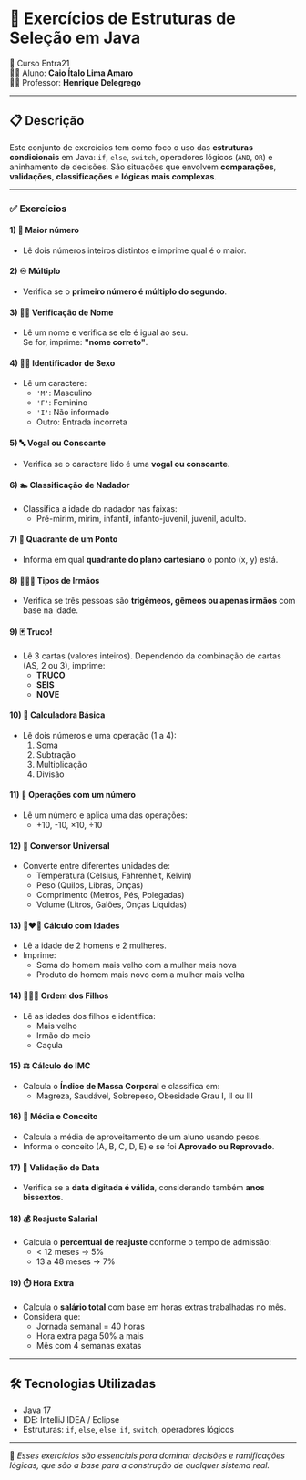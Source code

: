 # 🧠 Exercícios de Estruturas de Seleção em Java  
📅 Curso Entra21  
👨‍🎓 Aluno: **Caio Ítalo Lima Amaro**  
👨‍🏫 Professor: **Henrique Delegrego**

---

## 📋 Descrição

Este conjunto de exercícios tem como foco o uso das **estruturas condicionais** em Java: `if`, `else`, `switch`, operadores lógicos (`AND`, `OR`) e aninhamento de decisões. São situações que envolvem **comparações**, **validações**, **classificações** e **lógicas mais complexas**.

---

### ✅ Exercícios

#### 1) 🔢 Maior número
- Lê dois números inteiros distintos e imprime qual é o maior.

#### 2) ♾️ Múltiplo
- Verifica se o **primeiro número é múltiplo do segundo**.

#### 3) 🧑‍💻 Verificação de Nome
- Lê um nome e verifica se ele é igual ao seu.  
  Se for, imprime: **"nome correto"**.

#### 4) 🧍‍♂️ Identificador de Sexo
- Lê um caractere:
  - `'M'`: Masculino
  - `'F'`: Feminino
  - `'I'`: Não informado
  - Outro: Entrada incorreta

#### 5) 🔤 Vogal ou Consoante
- Verifica se o caractere lido é uma **vogal ou consoante**.

#### 6) 🏊 Classificação de Nadador
- Classifica a idade do nadador nas faixas:
  - Pré-mirim, mirim, infantil, infanto-juvenil, juvenil, adulto.

#### 7) 📍 Quadrante de um Ponto
- Informa em qual **quadrante do plano cartesiano** o ponto (x, y) está.

#### 8) 👨‍👩‍👦 Tipos de Irmãos
- Verifica se três pessoas são **trigêmeos, gêmeos ou apenas irmãos** com base na idade.

#### 9) 🃏 Truco!
- Lê 3 cartas (valores inteiros). Dependendo da combinação de cartas (AS, 2 ou 3), imprime:
  - **TRUCO**
  - **SEIS**
  - **NOVE**

#### 10) 🧮 Calculadora Básica
- Lê dois números e uma operação (1 a 4):
  1. Soma
  2. Subtração
  3. Multiplicação
  4. Divisão

#### 11) 🔄 Operações com um número
- Lê um número e aplica uma das operações:
  - +10, -10, ×10, ÷10

#### 12) 🔁 Conversor Universal
- Converte entre diferentes unidades de:
  - Temperatura (Celsius, Fahrenheit, Kelvin)
  - Peso (Quilos, Libras, Onças)
  - Comprimento (Metros, Pés, Polegadas)
  - Volume (Litros, Galões, Onças Líquidas)

#### 13) 👩‍❤️‍👨 Cálculo com Idades
- Lê a idade de 2 homens e 2 mulheres.
- Imprime:
  - Soma do homem mais velho com a mulher mais nova
  - Produto do homem mais novo com a mulher mais velha

#### 14) 👶👦👨 Ordem dos Filhos
- Lê as idades dos filhos e identifica:
  - Mais velho
  - Irmão do meio
  - Caçula

#### 15) ⚖️ Cálculo do IMC
- Calcula o **Índice de Massa Corporal** e classifica em:
  - Magreza, Saudável, Sobrepeso, Obesidade Grau I, II ou III

#### 16) 📝 Média e Conceito
- Calcula a média de aproveitamento de um aluno usando pesos.
- Informa o conceito (A, B, C, D, E) e se foi **Aprovado ou Reprovado**.

#### 17) 📆 Validação de Data
- Verifica se a **data digitada é válida**, considerando também **anos bissextos**.

#### 18) 💰 Reajuste Salarial
- Calcula o **percentual de reajuste** conforme o tempo de admissão:
  - < 12 meses → 5%
  - 13 a 48 meses → 7%

#### 19) ⏱️ Hora Extra
- Calcula o **salário total** com base em horas extras trabalhadas no mês.
- Considera que:
  - Jornada semanal = 40 horas
  - Hora extra paga 50% a mais
  - Mês com 4 semanas exatas

---

## 🛠️ Tecnologias Utilizadas

- Java 17  
- IDE: IntelliJ IDEA / Eclipse  
- Estruturas: `if`, `else`, `else if`, `switch`, operadores lógicos

---

📌 *Esses exercícios são essenciais para dominar decisões e ramificações lógicas, que são a base para a construção de qualquer sistema real.*

